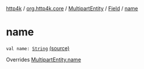 [http4k](../../../index.md) / [org.http4k.core](../../index.md) / [MultipartEntity](../index.md) / [Field](index.md) / [name](./name.md)

# name

`val name: `[`String`](https://kotlinlang.org/api/latest/jvm/stdlib/kotlin/-string/index.html) [(source)](https://github.com/http4k/http4k/blob/master/http4k-multipart/src/main/kotlin/org/http4k/core/MultipartFormBody.kt#L22)

Overrides [MultipartEntity.name](../name.md)

